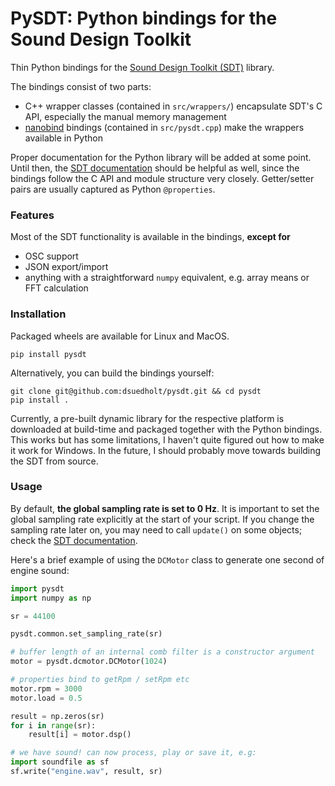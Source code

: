 # PySDT: Python bindings for the Sound Design Toolkit

Thin Python bindings for the [Sound Design Toolkit (SDT)](https://github.com/SkAT-VG/SDT) library.

The bindings consist of two parts:
- C++ wrapper classes (contained in `src/wrappers/`) encapsulate SDT's C API, especially the manual memory management
- [nanobind](https://github.com/wjakob/nanobind) bindings (contained in `src/pysdt.cpp`) make the wrappers available in Python

Proper documentation for the Python library will be added at some point. Until then, the [SDT documentation](https://skat-vg.github.io/SDT/) should be helpful as well, since the bindings follow the C API and module structure very closely. Getter/setter pairs are usually captured as Python `@properties`.

### Features

Most of the SDT functionality is available in the bindings, **except for** 
- OSC support
- JSON export/import
- anything with a straightforward `numpy` equivalent, e.g. array means or FFT calculation

### Installation

Packaged wheels are available for Linux and MacOS.

```
pip install pysdt
```

Alternatively, you can build the bindings yourself:

```
git clone git@github.com:dsuedholt/pysdt.git && cd pysdt
pip install .
```

Currently, a pre-built dynamic library for the respective platform is downloaded at build-time and packaged together with the Python bindings. This works but has some limitations, I haven't quite figured out how to make it work for Windows. In the future, I should probably move towards building the SDT from source.

### Usage

By default, **the global sampling rate is set to 0 Hz**. It is important to set the global sampling rate explicitly at the start of your script. If you change the sampling rate later on, you may need to call `update()` on some objects; check the [SDT documentation](https://skat-vg.github.io/SDT/).

Here's a brief example of using the `DCMotor` class to generate one second of engine sound:

```python
import pysdt
import numpy as np

sr = 44100

pysdt.common.set_sampling_rate(sr)

# buffer length of an internal comb filter is a constructor argument
motor = pysdt.dcmotor.DCMotor(1024)

# properties bind to getRpm / setRpm etc
motor.rpm = 3000
motor.load = 0.5

result = np.zeros(sr)
for i in range(sr):
    result[i] = motor.dsp()

# we have sound! can now process, play or save it, e.g:
import soundfile as sf
sf.write("engine.wav", result, sr)
```